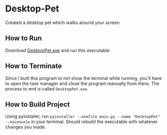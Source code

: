 # Desktop-Pet
Created a desktop pet which walks around your screen

## How to Run
Download [DesktopPet.exe](https://github.com/eamonduffy/Desktop-Pet/blob/main/dist/DesktopPet.exe) and run this executable. 

## How to Terminate
Since I built this program to not show the terminal while running, you'll have to open the task manager and close the program manually from there. The process to end is called `DesktopPet.exe`.

## How to Build Project
Using pyinstaller, run `pyinstaller --onefile main.py --name "DesktopPet" --noconsole` in your terminal. Should rebuild the executable with whatever changes you made.

